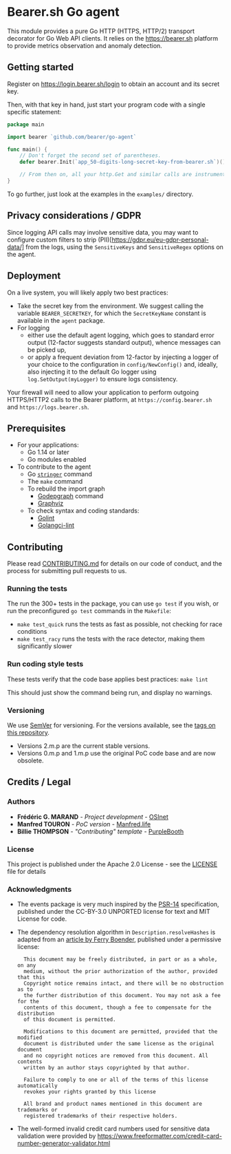 # Bearer.sh Go agent

This module provides a pure Go HTTP (HTTPS, HTTP/2) transport decorator for Go
Web API clients. It relies on the https://bearer.sh platform to provide
metrics observation and anomaly detection.


## Getting started

Register on https://login.bearer.sh/login to obtain an account and its secret key.

Then, with that key in hand, just start your program code with a single specific statement:

```go
package main

import bearer `github.com/bearer/go-agent`

func main() {
    // Don't forget the second set of parentheses.
    defer bearer.Init(`app_50-digits-long-secret-key-from-bearer.sh`)()

    // From then on, all your http.Get and similar calls are instrumented.
}
```

To go further, just look at the examples in the `examples/` directory.


## Privacy considerations  / GDPR

Since logging API calls may involve sensitive data, you may want to configure
custom filters to strip (PII)[https://gdpr.eu/eu-gdpr-personal-data/] from the logs,
using the `SensitiveKeys` and `SensitiveRegex` options on the agent.


## Deployment

On a live system, you will likely apply two best practices:

- Take the secret key from the environment. We suggest calling the variable
  `BEARER_SECRETKEY`, for which the `SecretKeyName` constant is available in the
  `agent` package.
- For logging
  - either use the default agent logging, which goes to standard error output 
    (12-factor suggests standard output), whence messages can be picked up, 
  - or apply a frequent deviation from 12-factor by injecting a logger of your
    choice to the configuration in `config/NewConfig()` and, ideally, also
    injecting it to the default Go logger using `log.SetOutput(myLogger)` to
    ensure logs consistency.
     
Your firewall will need to allow your application to perform outgoing HTTPS/HTTP2
calls to the Bearer platform, at `https://config.bearer.sh` and `https://logs.bearer.sh`.


## Prerequisites

- For your applications:
  - Go 1.14 or later
  - Go modules enabled
- To contribute to the agent
  - Go [`stringer`](https://pkg.go.dev/golang.org/x/tools/cmd?tab=overview) command
  - The `make` command    
  - To rebuild the import graph
    - [Godepgraph](https://github.com/kisielk/godepgraph) command
    - [Graphviz](https://graphviz.org/)
  - To check syntax and coding standards:
    - [Golint](https://github.com/golang/lint)
    - [Golangci-lint](https://github.com/golangci/golangci-lint)
    

## Contributing

Please read [CONTRIBUTING.md](https://example.com) for details on our code of 
conduct, and the process for submitting pull requests to us.


### Running the tests

The run the 300+ tests in the package, you can use `go test` if you wish, or run
the preconfigured `go test` commands in the `Makefile`:

- `make test_quick` runs the tests as fast as possible, not checking for race conditions
- `make test_racy` runs the tests with the race detector, making them significantly slower


### Run coding style tests

These tests verify that the code base applies best practices: `make lint`

This should just show the command being run, and display no warnings.

### Versioning

We use [SemVer](http://semver.org/) for versioning. For the versions available,
see the [tags on this repository](https://code.osinet.fr/OSInet/bearer-go-agent/releases). 

- Versions 2.m.p are the current stable versions.
- Versions 0.m.p and 1.m.p use the original PoC code base and are now obsolete.


## Credits / Legal
### Authors

- **Frédéric G. MARAND** - *Project development* - [OSInet](https://osinet.fr/go)
- **Manfred TOURON** - *PoC version* - [Manfred.life](https://manfred.life)
- **Billie THOMPSON** - *"Contributing" template* - [PurpleBooth](https://github.com/PurpleBooth)

<!-- See also the list of [contributors](https://github.com/your/project/contributors) who participated in this project. -->

### License

This project is published under the Apache 2.0 License - see the [LICENSE](LICENSE) file for details


### Acknowledgments

- The events package is very much inspired by the [PSR-14](https://www.php-fig.org/psr/psr-14/)
  specification, published under the CC-BY-3.0 UNPORTED license for text and MIT 
  License for code.
- The dependency resolution algorithm in `Description.resolveHashes` is adapted
  from an [article by Ferry Boender], published under a permissive license:
  
        This document may be freely distributed, in part or as a whole, on any
        medium, without the prior authorization of the author, provided that this
        Copyright notice remains intact, and there will be no obstruction as to
        the further distribution of this document. You may not ask a fee for the
        contents of this document, though a fee to compensate for the distribution
        of this document is permitted.
    
        Modifications to this document are permitted, provided that the modified
        document is distributed under the same license as the original document
        and no copyright notices are removed from this document. All contents
        written by an author stays copyrighted by that author.
    
        Failure to comply to one or all of the terms of this license automatically
        revokes your rights granted by this license
    
        All brand and product names mentioned in this document are trademarks or
        registered trademarks of their respective holders.
- The well-formed invalid credit card numbers used for sensitive data validation
  were provided by https://www.freeformatter.com/credit-card-number-generator-validator.html
  
[article by Ferry Boender]: https://www.electricmonk.nl/docs/dependency_resolving_algorithm/dependency_resolving_algorithm.html
